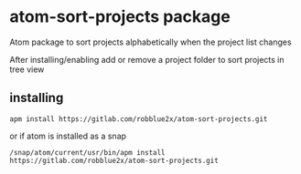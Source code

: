 # atom-sort-projects package

Atom package to sort projects alphabetically when the project list changes

After installing/enabling add or remove a project folder to sort projects in
 tree view

## installing

```
apm install https://gitlab.com/robblue2x/atom-sort-projects.git
```

or if atom is installed as a snap
```
/snap/atom/current/usr/bin/apm install https://gitlab.com/robblue2x/atom-sort-projects.git
```
